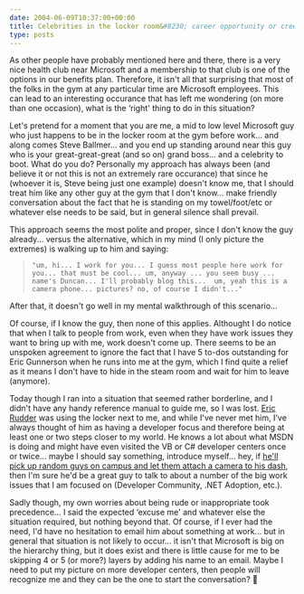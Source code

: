```yaml
---
date: 2004-06-09T10:37:00+00:00
title: Celebrities in the locker room&#8230; career opportunity or creepy awkwardness?
type: posts
---
```

As other people have probably mentioned here and there, there is a very nice health club near Microsoft and a membership to that club is one of the options in our benefits plan. Therefore, it isn't all that surprising that most of the folks in the gym at any particular time are Microsoft employees. This can lead to an interesting occurance that has left me wondering (on more than one occasion), what is the &#8216;right' thing to do in this situation?

Let's pretend for a moment that you are me, a mid to low level Microsoft guy who just happens to be in the locker room at the gym before work... and along comes Steve Ballmer... and you end up standing around near this guy who is your great-great-great (and so on) grand boss... and a celebrity to boot. What do you do? Personally my approach has always been (and believe it or not this is not an extremely rare occurance) that since he (whoever it is, Steve being just one example) doesn't know me, that I should treat him like any other guy at the gym that I don't know... make friendly conversation about the fact that he is standing on my towel/foot/etc or whatever else needs to be said, but in general silence shall prevail.

This approach seems the most polite and proper, since I don't know the guy already... versus the alternative, which in my mind (I only picture the extremes) is walking up to him and saying:

<blockquote dir="ltr" style="MARGIN-RIGHT: 0px">

    "um, hi... I work for you... I guess most people here work for you... that must be cool... um, anyway ... you seem busy ... name's Duncan... I'll probably blog this...  um, yeah this is a camera phone... pictures? no, of course I didn't..."

</blockquote>

After that, it doesn't go well in my mental walkthrough of this scenario...

Of course, if I know the guy, then none of this applies. Althought I do notice that when I talk to people from work, even when they have work issues they want to bring up with me, work doesn't come up. There seems to be an unspoken agreement to ignore the fact that I have 5 to-dos outstanding for Eric Gunnerson when he runs into me at the gym, which I find quite a relief as it means I don't have to hide in the steam room and wait for him to leave (anymore).

Today though I ran into a situation that seemed rather borderline, and I didn't have any handy reference manual to guide me, so I was lost. [Eric Rudder](http://msdn.microsoft.com/blogs/ericr/) was using the locker next to me, and while I've never met him, I've always thought of him as having a developer focus and therefore being at least one or two steps closer to my world. He knows a lot about what MSDN is doing and might have even visited the VB or C# developer centers once or twice... maybe I should say something, introduce myself... hey, if [he'll pick up random guys on campus and let them attach a camera to his dash](http://channel9.msdn.com/ShowPost.aspx?PostID=9210), then I'm sure he'd be a great guy to talk to about a number of the big work issues that I am focused on (Developer Community, .NET Adoption, etc.).

Sadly though, my own worries about being rude or inappropriate took precedence... I said the expected &#8216;excuse me' and whatever else the situation required, but nothing beyond that. Of course, if I ever had the need, I'd have no hesitation to email him about something at work... but in general that situation is not likely to occur... it isn't that Microsoft is big on the hierarchy thing, but it does exist and there is little cause for me to be skipping 4 or 5 (or more?) layers by adding his name to an email. Maybe I need to put my picture on more developer centers, then people will recognize me and they can be the one to start the conversation? 🙂

